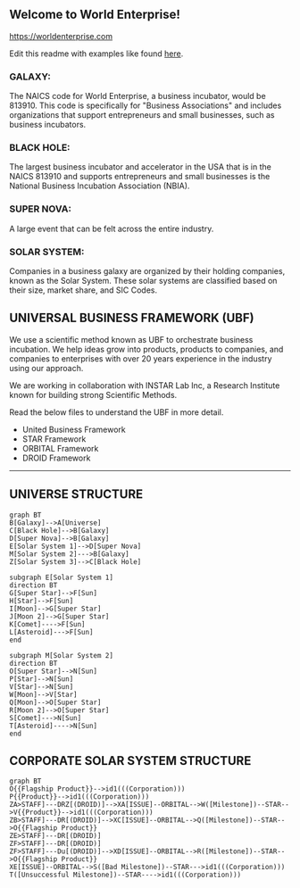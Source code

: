 ## Welcome to World Enterprise!
https://worldenterprise.com

Edit this readme with examples like found [here](https://www.readme-templates.com/).


### **GALAXY:**
The NAICS code for World Enterprise, a business incubator, would be 813910. This code is specifically for "Business Associations" and includes organizations that support entrepreneurs and small businesses, such as business incubators. 

### **BLACK HOLE:**
The largest business incubator and accelerator in the USA that is in the NAICS 813910 and supports entrepreneurs and small businesses is the National Business Incubation Association (NBIA).

### **SUPER NOVA:**
A large event that can be felt across the entire industry.

### **SOLAR SYSTEM:**
Companies in a business galaxy are organized by their holding companies, known as the Solar System. These solar systems are classified based on their size, market share, and SIC Codes.


## UNIVERSAL BUSINESS FRAMEWORK (UBF)
We use a scientific method known as UBF to orchestrate business incubation.  We help ideas grow into products, products to companies, and companies to enterprises with over 20 years experience in the industry using our approach.

We are working in collaboration with INSTAR Lab Inc, a Research Institute known for building strong Scientific Methods.

Read the below files to understand the UBF in more detail.
- United Business Framework
- STAR Framework
- ORBITAL Framework
- DROID Framework

<hr>

## UNIVERSE STRUCTURE

```mermaid 
graph BT
B[Galaxy]-->A[Universe]
C[Black Hole]-->B[Galaxy]
D[Super Nova]-->B[Galaxy]
E[Solar System 1]-->D[Super Nova]
M[Solar System 2]--->B[Galaxy]
Z[Solar System 3]-->C[Black Hole]

subgraph E[Solar System 1]
direction BT
G[Super Star]-->F[Sun]
H[Star]-->F[Sun]
I[Moon]-->G[Super Star]
J[Moon 2]-->G[Super Star]
K[Comet]---->F[Sun]
L[Asteroid]--->F[Sun]
end

subgraph M[Solar System 2]
direction BT
O[Super Star]-->N[Sun]
P[Star]-->N[Sun]
V[Star]-->N[Sun]
W[Moon]-->V[Star]
Q[Moon]-->O[Super Star]
R[Moon 2]-->O[Super Star]
S[Comet]--->N[Sun]
T[Asteroid]---->N[Sun]
end
```

## CORPORATE SOLAR SYSTEM STRUCTURE

```mermaid 
graph BT
O{{Flagship Product}}-->id1(((Corporation)))
P{{Product}}-->id1(((Corporation)))
ZA>STAFF]---DRZ[(DROID)]-->XA[ISSUE]--ORBITAL-->W([Milestone])--STAR-->V{{Product}}-->id1(((Corporation)))
ZB>STAFF]---DR[(DROID)]-->XC[ISSUE]--ORBITAL-->Q([Milestone])--STAR-->O{{Flagship Product}}
ZE>STAFF]---DR[(DROID)]
ZF>STAFF]---DR[(DROID)]
ZF>STAFF]---Du[(DROID)]-->XD[ISSUE]--ORBITAL-->R([Milestone])--STAR-->O{{Flagship Product}}
XE[ISSUE]--ORBITAL-->S([Bad Milestone])--STAR--->id1(((Corporation)))
T([Unsuccessful Milestone])--STAR---->id1(((Corporation)))
```

<!--

**Here are some ideas to get you started:**

🙋‍♀️ A short introduction - what is your organization all about?
🌈 Contribution guidelines - how can the community get involved?
👩‍💻 Useful resources - where can the community find your docs? Is there anything else the community should know?
🍿 Fun facts - what does your team eat for breakfast?
🧙 Remember, you can do mighty things with the power of [Markdown](https://docs.github.com/github/writing-on-github/getting-started-with-writing-and-formatting-on-github/basic-writing-and-formatting-syntax)
-->
